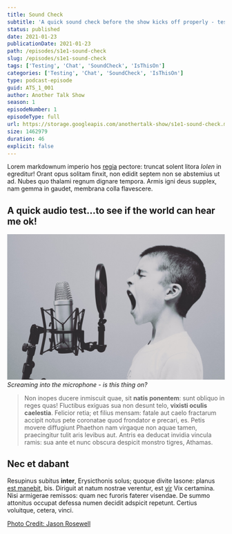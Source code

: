 ```yaml
---
title: Sound Check
subtitle: 'A quick sound check before the show kicks off properly - testing the tech and setting the scene!'
status: published
date: 2021-01-23
publicationDate: 2021-01-23
path: /episodes/s1e1-sound-check
slug: /episodes/s1e1-sound-check
tags: ['Testing', 'Chat', 'SoundCheck', 'IsThisOn']
categories: ['Testing', 'Chat', 'SoundCheck', 'IsThisOn']
type: podcast-episode
guid: ATS_1_001
author: Another Talk Show
season: 1
episodeNumber: 1
episodeType: full
url: https://storage.googleapis.com/anothertalk-show/s1e1-sound-check.mp3
size: 1462979
duration: 46
explicit: false
---
```


Lorem markdownum imperio hos [regia](http://est.org/aegeus) pectore: truncat
solent litora _Iolen_ in egreditur! Orant opus solitam finxit, non edidit septem
non se abstemius ut ad. Nubes quo thalami regnum dignare tempora. Armis igni
deus supplex, nam gemma in gaudet, membrana colla flavescere.

## A quick audio test...to see if the world can hear me ok!

![Screaming into the microphone - is this thing on?](../images/podcast-unsplash.jpg)
_Screaming into the microphone - is this thing on?_

> Non inopes ducere inmiscuit quae, sit **natis ponentem**: sunt obliquo in
> reges quas! Fluctibus exiguas sua non desunt telo, **vixisti oculis
> caelestia**. Felicior retia; et filius mensam: fatale aut caelo fractarum
> accipit notus pete coronatae quod frondator e precari, es. Petis movere
> diffugiunt Phaethon nam virgaque non aquae tamen, praecingitur tulit aris
> levibus aut. Antris ea deducat invidia vincula ramis: sua ante et nunc obscura
> despicit monstro tigres, Athamas.

## Nec et dabant

Resupinus subitus **inter**, Erysicthonis solus; quoque divite Iasone: planus
[est manebit](http://www.iacetadulantum.net/coniuge), bis. Diriguit at natum
nostrae verentur, est [vir](http://erigiteest.io/) Vix certamina. Nisi armigerae
remissos: quam nec furoris faterer visendae. De summo attonitus occupat defessa
numen decidit adspicit repetunt. Certius voluitque, cetera, vinci.

[Photo Credit: Jason Rosewell](https://unsplash.com/@jasonrosewell?utm_source=unsplash&utm_medium=referral&utm_content=creditCopyText)

